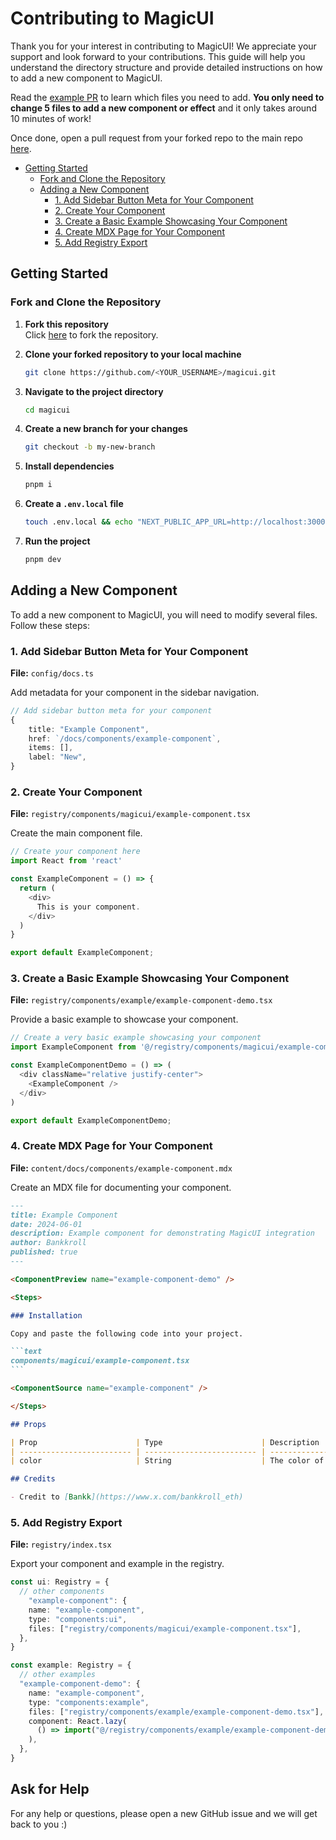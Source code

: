 # Contributing to MagicUI

Thank you for your interest in contributing to MagicUI! We appreciate your support and look forward to your contributions. This guide will help you understand the directory structure and provide detailed instructions on how to add a new component to MagicUI.

Read the [example PR](https://github.com/magicuidesign/magicui/pull/12) to learn which files you need to add. **You only need to change 5 files to add a new component or effect** and it only takes around 10 minutes of work!

Once done, open a pull request from your forked repo to the main repo [here](https://github.com/magicuidesign/magicui/compare).

- [Getting Started](#getting-started)
  - [Fork and Clone the Repository](#fork-and-clone-the-repository)
  - [Adding a New Component](#adding-a-new-component)
    - [1. Add Sidebar Button Meta for Your Component](#1-add-sidebar-button-meta-for-your-component)
    - [2. Create Your Component](#2-create-your-component)
    - [3. Create a Basic Example Showcasing Your Component](#3-create-a-basic-example-showcasing-your-component)
    - [4. Create MDX Page for Your Component](#4-create-mdx-page-for-your-component)
    - [5. Add Registry Export](#5-add-registry-export)

## Getting Started

### Fork and Clone the Repository

1. **Fork this repository**  
   Click [here](https://github.com/magicuidesign/magicui/fork) to fork the repository.

2. **Clone your forked repository to your local machine**  
   ```bash
   git clone https://github.com/<YOUR_USERNAME>/magicui.git
   ```

3. **Navigate to the project directory**  
   ```bash
   cd magicui
   ```

4. **Create a new branch for your changes**  
   ```bash
   git checkout -b my-new-branch
   ```

5. **Install dependencies**  
   ```bash
   pnpm i
   ```

6. **Create a `.env.local` file**  
   ```bash
   touch .env.local && echo "NEXT_PUBLIC_APP_URL=http://localhost:3000" > .env.local
   ```

7. **Run the project**  
   ```bash
   pnpm dev
   ```

## Adding a New Component

To add a new component to MagicUI, you will need to modify several files. Follow these steps:

### 1. Add Sidebar Button Meta for Your Component

**File:** `config/docs.ts`

Add metadata for your component in the sidebar navigation.

```typescript
// Add sidebar button meta for your component
{
    title: "Example Component",
    href: `/docs/components/example-component`,
    items: [],
    label: "New",
}
```

### 2. Create Your Component

**File:** `registry/components/magicui/example-component.tsx`

Create the main component file.

```typescript
// Create your component here
import React from 'react'

const ExampleComponent = () => {
  return (
    <div>
      This is your component.
    </div>
  )
}

export default ExampleComponent;
```

### 3. Create a Basic Example Showcasing Your Component

**File:** `registry/components/example/example-component-demo.tsx`

Provide a basic example to showcase your component.

```typescript
// Create a very basic example showcasing your component
import ExampleComponent from '@/registry/components/magicui/example-component'

const ExampleComponentDemo = () => (
  <div className="relative justify-center">
    <ExampleComponent />
  </div>
)

export default ExampleComponentDemo;
```

### 4. Create MDX Page for Your Component

**File:** `content/docs/components/example-component.mdx`

Create an MDX file for documenting your component.

~~~md
---
title: Example Component
date: 2024-06-01
description: Example component for demonstrating MagicUI integration
author: Bankkroll
published: true
---

<ComponentPreview name="example-component-demo" />

<Steps>

### Installation

Copy and paste the following code into your project.

```text
components/magicui/example-component.tsx
```

<ComponentSource name="example-component" />

</Steps>

## Props

| Prop                      | Type                      | Description                                                  | Default  |
| ------------------------- | ------------------------- | ------------------------------------------------------------ | -------- |
| color                     | String                    | The color of the component                                   | "blue"   |

## Credits

- Credit to [Bankk](https://www.x.com/bankkroll_eth)
~~~


### 5. Add Registry Export

**File:** `registry/index.tsx`

Export your component and example in the registry.

```typescript
const ui: Registry = {
  // other components
    "example-component": {
    name: "example-component",
    type: "components:ui",
    files: ["registry/components/magicui/example-component.tsx"],
  },
}

const example: Registry = {
  // other examples
  "example-component-demo": {
    name: "example-component",
    type: "components:example",
    files: ["registry/components/example/example-component-demo.tsx"],
    component: React.lazy(
      () => import("@/registry/components/example/example-component-demo"),
    ),
  },
}
```

## Ask for Help

For any help or questions, please open a new GitHub issue and we will get back to you :)

